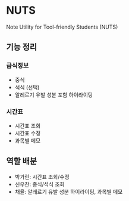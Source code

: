 # NUTS
Note Utility for Tool-friendly Students (NUTS)

## 기능 정리
### 급식정보
* 중식
* 석식 (선택)
* 알레르기 유발 성분 포함 하이라이팅

### 시간표
* 시간표 조회
* 시간표 수정
* 과목별 메모

## 역할 배분
* 박가린: 시간표 조회/수정 
* 신우찬: 중식/석식 조회
* 채율: 알레르기 유발 성분 하이라이팅, 과목별 메모
